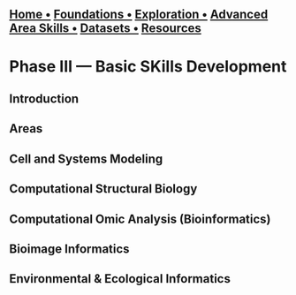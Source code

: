 ## [Home  •](/index.md) [Foundations   •](/foundations.md) [Exploration  •](/exploration.md)  [Advanced Area Skills   •](/advancedareaskills.md) [Datasets   •](/datasets.md) [Resources](/resources.md)

# Phase III — Basic SKills Development

## Introduction

## Areas


## Cell and Systems Modeling


## Computational Structural Biology


## Computational Omic Analysis (Bioinformatics)


## Bioimage Informatics


## Environmental & Ecological Informatics

